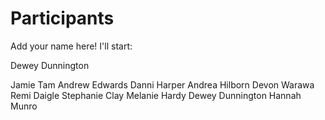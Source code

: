 
# Participants

Add your name here! I'll start:

Dewey Dunnington


Jamie Tam
Andrew Edwards
Danni Harper
Andrea Hilborn
Devon Warawa
Remi Daigle
Stephanie Clay
Melanie Hardy
Dewey Dunnington
Hannah Munro


